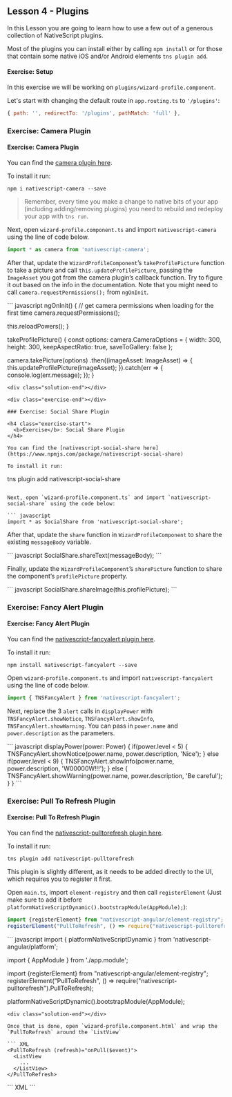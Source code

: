## Lesson 4 - Plugins

In this Lesson you are going to learn how to use a few out of a generous collection of NativeScript plugins.

Most of the plugins you can install either by calling `npm install` or for those that contain some native iOS and/or 
Android elements `tns plugin add`.


<h4 class="exercise-start">
  <b>Exercise</b>: Setup
</h4>

In this exercise we will be working on `plugins/wizard-profile.component`.

Let's start with changing the default route in `app.routing.ts` to `'/plugins'`:

``` javascript
{ path: '', redirectTo: '/plugins', pathMatch: 'full' },
````

<div class="exercise-end"></div>

### Exercise: Camera Plugin

<h4 class="exercise-start">
  <b>Exercise</b>: Camera Plugin
</h4>

You can find the [camera plugin here](https://docs.nativescript.org/angular/code-samples/camera).

To install it run:

```
npm i nativescript-camera --save
```

> Remember, every time you make a change to native bits of your app (including adding/removing plugins) you need to 
rebuild and redeploy your app with `tns run`.

Next, open `wizard-profile.component.ts` and import `nativescript-camera` using the line of code below.

``` javascript
import * as camera from 'nativescript-camera';
```

After that, update the `WizardProfileComponent`’s `takeProfilePicture` function to take a picture and call 
`this.updateProfilePicture`, passing the `ImageAsset` you got from the camera plugin’s callback function.
Try to figure it out based on the info in the documentation. 
Note that you might need to call `camera.requestPermissions();` from `ngOnInit`.

<div class="solution-start"></div>
``` javascript
ngOnInit() {
  // get camera permissions when loading for the first time
  camera.requestPermissions();

  this.reloadPowers();
}

takeProfilePicture() {
  const options: camera.CameraOptions = {
    width: 300,
    height: 300,
    keepAspectRatio: true,
    saveToGallery: false
  };

  camera.takePicture(options)
  .then((imageAsset: ImageAsset) => {
    this.updateProfilePicture(imageAsset);
  }).catch(err => {
    console.log(err.message);
  });
}
```
<div class="solution-end"></div>

<div class="exercise-end"></div>

### Exercise: Social Share Plugin

<h4 class="exercise-start">
  <b>Exercise</b>: Social Share Plugin
</h4>

You can find the [nativescript-social-share here](https://www.npmjs.com/package/nativescript-social-share)

To install it run:

```
tns plugin add nativescript-social-share
```

Next, open `wizard-profile.component.ts` and import `nativescript-social-share` using the code below:

``` javascript
import * as SocialShare from 'nativescript-social-share';
```

After that, update the `share` function in `WizardProfileComponent` to share the existing `messageBody` variable.

<div class="solution-start"></div>
``` javascript
SocialShare.shareText(messageBody);
```
<div class="solution-end"></div>

Finally, update the `WizardProfileComponent`’s `sharePicture` function to share the component’s `profilePicture` property.

<div class="solution-start"></div>
``` javascript
SocialShare.shareImage(this.profilePicture);
```
<div class="solution-end"></div>


<div class="exercise-end"></div>

### Exercise: Fancy Alert Plugin

<h4 class="exercise-start">
  <b>Exercise</b>: Fancy Alert Plugin
</h4>

You can find the [nativescript-fancyalert plugin here](https://www.npmjs.com/package/nativescript-fancyalert).

To install it run:

```
npm install nativescript-fancyalert --save
```

Open `wizard-profile.component.ts` and import `nativescript-fancyalert` using the line of code below.

``` javascript
import { TNSFancyAlert } from 'nativescript-fancyalert';
```

Next, replace the 3 `alert` calls in `displayPower` with `TNSFancyAlert.showNotice`, `TNSFancyAlert.showInfo`, 
`TNSFancyAlert.showWarning`.
You can pass in `power.name` and `power.description` as the parameters.

<div class="solution-start"></div>
``` javascript
displayPower(power: Power) {
  if(power.level < 5) {
    TNSFancyAlert.showNotice(power.name, power.description, 'Nice');
  } else if(power.level < 9) {
    TNSFancyAlert.showInfo(power.name, power.description, 'W00000W!!!');
  } else {
    TNSFancyAlert.showWarning(power.name, power.description, 'Be careful');
  }
}
```
<div class="solution-end"></div>


<div class="exercise-end"></div>

### Exercise: Pull To Refresh Plugin

<h4 class="exercise-start">
  <b>Exercise</b>: Pull To Refresh Plugin
</h4>

<!--main.ts
import {registerElement} from "nativescript-angular/element-registry";
registerElement("PullToRefresh", () => require("nativescript-pulltorefresh").PullToRefresh);-->

You can find the [nativescript-pulltorefresh plugin here](https://www.npmjs.com/package/nativescript-pulltorefresh).

To install it run:

```
tns plugin add nativescript-pulltorefresh
```

This plugin is slightly different, as it needs to be added directly to the UI, which requires you to register it first.

Open `main.ts`, import `element-registry` and then call `registerElement` (Just make sure to add it before 
`platformNativeScriptDynamic().bootstrapModule(AppModule);`):

``` javascript
import {registerElement} from "nativescript-angular/element-registry";
registerElement("PullToRefresh", () => require("nativescript-pulltorefresh").PullToRefresh);
```

<div class="solution-start"></div>
``` javascript
import { platformNativeScriptDynamic } from 'nativescript-angular/platform';

import { AppModule } from './app.module';

import {registerElement} from "nativescript-angular/element-registry";
registerElement("PullToRefresh", () => require("nativescript-pulltorefresh").PullToRefresh);

platformNativeScriptDynamic().bootstrapModule(AppModule);
```
<div class="solution-end"></div>

Once that is done, open `wizard-profile.component.html` and wrap the `PullToRefresh` around the `ListView`

``` XML
<PullToRefresh (refresh)="onPull($event)">
  <ListView 
    ...
  </ListView>
</PullToRefresh>
```

<div class="solution-start"></div>
``` XML
<PullToRefresh (refresh)="onPull($event)">
  <ListView [items]="powers" class="list-group" (itemTap)="onPowerTap($event)">
    <ng-template let-power="item">
      <StackLayout>
        <Label [text]="power.name + ': ' + power.level" class="list-group-item"></Label>
      </StackLayout>
    </ng-template>
  </ListView>
</PullToRefresh>
```
<div class="solution-end"></div>


<div class="exercise-end"></div>
